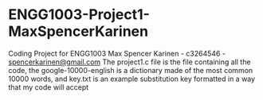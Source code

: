 # ENGG1003-Project1-MaxSpencerKarinen
Coding Project for ENGG1003
Max Spencer Karinen - c3264546 - spencerkarinen@gmail.com
The project1.c file is the file containing all the code, the google-10000-english is a dictionary made of the most common 10000 words, and key.txt is an example substitution key formatted in a way that my code will accept
